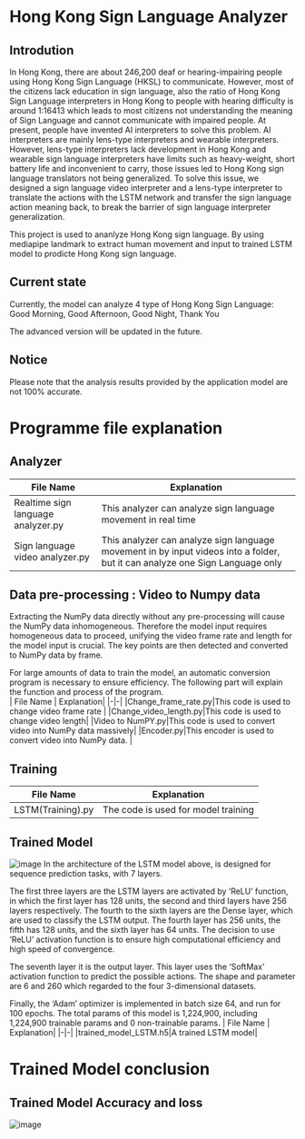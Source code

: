 # Hong Kong Sign Language Analyzer

## Introdution

In Hong Kong, there are about 246,200 deaf or hearing-impairing people using Hong Kong Sign Language (HKSL) to communicate. However, most of the citizens lack education in sign language, also the ratio of Hong Kong Sign Language interpreters in Hong Kong to people with hearing difficulty is around 1:16413 which leads to most citizens not understanding the meaning of Sign Language and cannot communicate with impaired people. At present, people have invented AI interpreters to solve this problem. AI interpreters are mainly lens-type interpreters and wearable interpreters. However, lens-type interpreters lack development in Hong Kong and wearable sign language interpreters have limits such as heavy-weight, short battery life and inconvenient to carry, those issues led to Hong Kong sign language translators not being generalized. To solve this issue, we designed a sign language video interpreter and a lens-type interpreter to translate the actions with the LSTM network and transfer the sign language action meaning back, to break the barrier of sign language interpreter generalization. 

This project is used to ananlyze Hong Kong sign language. By using mediapipe landmark to extract human movement and input to trained LSTM model to prodicte Hong Kong sign language. 

## Current state
Currently, the model can analyze 4 type of Hong Kong Sign Language: Good Morning, Good Afternoon, Good Night, Thank You

The advanced version will be updated in the future.

## Notice
Please note that the analysis results provided by the application model are not 100% accurate.




# Programme file explanation
## Analyzer
| File Name  | Explanation|
|-|-|
|Realtime sign language analyzer.py|This analyzer can analyze sign language movement in real time|
|Sign language video analyzer.py|This analyzer can analyze sign language movement in by input videos into a folder, but it can analyze one Sign Language only|


## Data pre-processing : Video to Numpy data
Extracting the NumPy data directly without any pre-processing will cause the NumPy data inhomogeneous. Therefore the model input requires homogeneous data to proceed, unifying the video frame rate and length for the model input is crucial. The key points are then detected and converted to NumPy data by frame.

For large amounts of data to train the model, an automatic conversion program is necessary to ensure efficiency. The following part will explain the function and process of the program.  
| File Name  | Explanation|
|-|-|
|Change_frame_rate.py|This code is used to change video frame rate |
|Change_video_length.py|This code is used to change video length|
|Video to NumPY.py|This code is used to convert video into NumPy data massively|
|Encoder.py|This encoder is used to convert video into NumPy data. |

## Training
| File Name  | Explanation|
|-|-|
|LSTM(Training).py|The code is used for model training|


## Trained Model
![image](https://github.com/user-attachments/assets/aa80db9c-4652-4ac7-b8a2-a53ebc96b7a4)
In the architecture of the LSTM model above, is designed for sequence prediction tasks, with
7 layers.

The first three layers are the LSTM layers are activated by ‘ReLU’ function, in which the first 
layer has 128 units, the second and third layers have 256 layers respectively. The fourth to the 
sixth layers are the Dense layer, which are used to classify the LSTM output. The fourth layer 
has 256 units, the fifth has 128 units, and the sixth layer has 64 units. The decision to use 
‘ReLU’ activation function is to ensure high computational efficiency and high speed of 
convergence.

The seventh layer it is the output layer. This layer uses the ‘SoftMax’ activation function to 
predict the possible actions. The shape and parameter are 6 and 260 which regarded to the four 
3-dimensional datasets.

Finally, the ‘Adam’ optimizer is implemented in batch size 64, and run for 100 epochs. The 
total params of this model is 1,224,900, including 1,224,900 trainable params and 0 non-trainable params.
| File Name  | Explanation|
|-|-|
|trained_model_LSTM.h5|A trained LSTM model|

# Trained Model conclusion
## Trained Model Accuracy and loss
![image](https://github.com/user-attachments/assets/22b76b0c-ca30-4921-ba33-cf79b066e72f)









